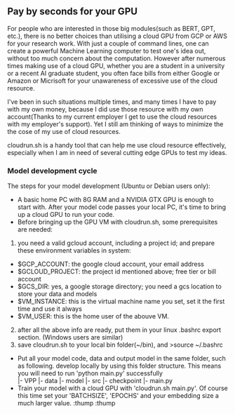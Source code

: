 ## Pay by seconds for your GPU

For people who are interested in those big modules(such as BERT, GPT, etc.), there is no better choices than utilising a cloud GPU from GCP or AWS for your research work. With just a couple of command lines, one can create a powerful Machine Learning computer to test one's idea out, without too much concern about the computation. However after numerous times making use of a cloud GPU, whether you are a student in a university or a recent AI graduate student, you often face bills from either Google or Amazon or Micrisoft for your unawareness of excessive use of the cloud resource.    

I've been in such situations multiple times, and many times I have to pay with my own money, because I did use those resource with my own account(Thanks to my current employer I get to use the cloud resources with my employer's support). Yet I still am thinking of ways to minimize the the cose of my use of cloud resources.   

cloudrun.sh is a handy tool that can help me use cloud resource effectively, especially when I am in need of several cutting edge GPUs to test my ideas.   

### Model development cycle
The steps for your model development (Ubuntu or Debian users only):     
* A basic home PC with 8G RAM and a NVIDIA GTX GPU is enough to start with. After your model code passes your local PC, it's time to bring up a cloud GPU to run your code.  
* Before bringing up the GPU VM with cloudrun.sh, some prerequisites are needed:
 1. you need a valid gcloud account, including a project id; and prepare these environment variables in system:   
   * $GCP_ACCOUNT: the google cloud account, your email address
   * $GCLOUD_PROJECT: the project id mentioned above; free tier or bill account
   * $GCS_DIR: yes, a google storage directory; you need a gcs location to store your data and models
   * $VM_INSTANCE: this is the virtual machine name you set, set it the first time and use it always
   * $VM_USER: this is the home user of the abouve VM.
 2. after all the above info are ready, put them in your linux .bashrc export section. (Windows users are similar)
 3. save cloudrun.sh to your local bin folder(~/bin), and >source ~/.bashrc
* Put all your model code, data and output model in the same folder, such as following. develop locally by using this folder structure. This means you will need to run 'python main.py' successfully   
  |- VPP
      |- data
      |- model
      |- src
      |- checkpoint
      |- main.py
* Train your model with a cloud GPU with 'cloudrun.sh main.py'. Of course this time set your 'BATCHSIZE', 'EPOCHS' and your embedding size a much larger value. :thump :thump   
